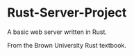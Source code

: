 # Rust-Server-Project
A basic web server written in Rust.

From the Brown University Rust textbook.
